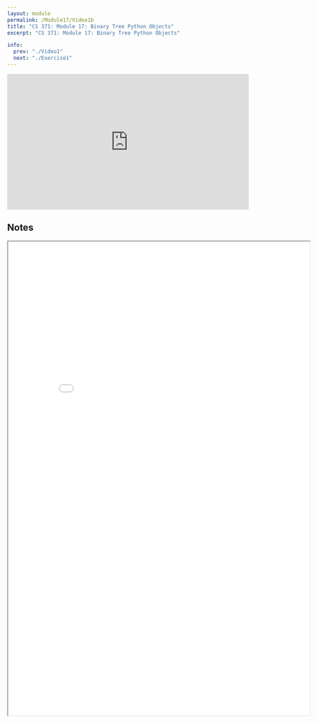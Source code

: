 ```yaml
---
layout: module
permalink: /Module17/Video1b
title: "CS 371: Module 17: Binary Tree Python Objects"
excerpt: "CS 371: Module 17: Binary Tree Python Objects"

info:
  prev: "./Video1"
  next: "./Exercise1"
---
```



<iframe width="560" height="315" src="https://www.youtube.com/embed/nvSk_8AwHfs" title="YouTube video player" frameborder="0" allow="accelerometer; autoplay; clipboard-write; encrypted-media; gyroscope; picture-in-picture" allowfullscreen></iframe>

<h2>Notes</h2>

<iframe src = "../images/Module17/BinaryTrees.html" width="700" height="1100">
